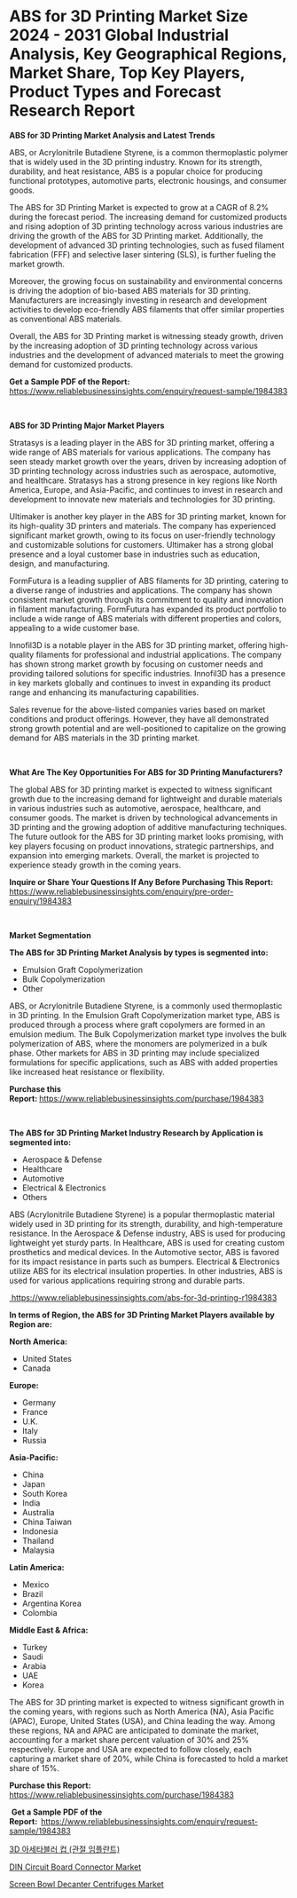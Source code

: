<p><h1>ABS for 3D Printing Market Size 2024 - 2031 Global Industrial Analysis, Key Geographical Regions, Market Share, Top Key Players, Product Types and Forecast Research Report</h1></p><p><strong>ABS for 3D Printing Market Analysis and Latest Trends</strong></p>
<p><p>ABS, or Acrylonitrile Butadiene Styrene, is a common thermoplastic polymer that is widely used in the 3D printing industry. Known for its strength, durability, and heat resistance, ABS is a popular choice for producing functional prototypes, automotive parts, electronic housings, and consumer goods.</p><p>The ABS for 3D Printing Market is expected to grow at a CAGR of 8.2% during the forecast period. The increasing demand for customized products and rising adoption of 3D printing technology across various industries are driving the growth of the ABS for 3D Printing market. Additionally, the development of advanced 3D printing technologies, such as fused filament fabrication (FFF) and selective laser sintering (SLS), is further fueling the market growth.</p><p>Moreover, the growing focus on sustainability and environmental concerns is driving the adoption of bio-based ABS materials for 3D printing. Manufacturers are increasingly investing in research and development activities to develop eco-friendly ABS filaments that offer similar properties as conventional ABS materials.</p><p>Overall, the ABS for 3D Printing market is witnessing steady growth, driven by the increasing adoption of 3D printing technology across various industries and the development of advanced materials to meet the growing demand for customized products.</p></p>
<p><strong>Get a Sample PDF of the Report:&nbsp;</strong> <a href="https://www.reliablebusinessinsights.com/enquiry/request-sample/1984383">https://www.reliablebusinessinsights.com/enquiry/request-sample/1984383</a></p>
<p>&nbsp;</p>
<p><strong>ABS for 3D Printing Major Market Players</strong></p>
<p><p>Stratasys is a leading player in the ABS for 3D printing market, offering a wide range of ABS materials for various applications. The company has seen steady market growth over the years, driven by increasing adoption of 3D printing technology across industries such as aerospace, automotive, and healthcare. Stratasys has a strong presence in key regions like North America, Europe, and Asia-Pacific, and continues to invest in research and development to innovate new materials and technologies for 3D printing.</p><p>Ultimaker is another key player in the ABS for 3D printing market, known for its high-quality 3D printers and materials. The company has experienced significant market growth, owing to its focus on user-friendly technology and customizable solutions for customers. Ultimaker has a strong global presence and a loyal customer base in industries such as education, design, and manufacturing.</p><p>FormFutura is a leading supplier of ABS filaments for 3D printing, catering to a diverse range of industries and applications. The company has shown consistent market growth through its commitment to quality and innovation in filament manufacturing. FormFutura has expanded its product portfolio to include a wide range of ABS materials with different properties and colors, appealing to a wide customer base.</p><p>Innofil3D is a notable player in the ABS for 3D printing market, offering high-quality filaments for professional and industrial applications. The company has shown strong market growth by focusing on customer needs and providing tailored solutions for specific industries. Innofil3D has a presence in key markets globally and continues to invest in expanding its product range and enhancing its manufacturing capabilities.</p><p>Sales revenue for the above-listed companies varies based on market conditions and product offerings. However, they have all demonstrated strong growth potential and are well-positioned to capitalize on the growing demand for ABS materials in the 3D printing market.</p></p>
<p>&nbsp;</p>
<p><strong>What Are The Key Opportunities For ABS for 3D Printing Manufacturers?</strong></p>
<p><p>The global ABS for 3D printing market is expected to witness significant growth due to the increasing demand for lightweight and durable materials in various industries such as automotive, aerospace, healthcare, and consumer goods. The market is driven by technological advancements in 3D printing and the growing adoption of additive manufacturing techniques. The future outlook for the ABS for 3D printing market looks promising, with key players focusing on product innovations, strategic partnerships, and expansion into emerging markets. Overall, the market is projected to experience steady growth in the coming years.</p></p>
<p><strong>Inquire or Share Your Questions If Any Before Purchasing This Report:</strong> <a href="https://www.reliablebusinessinsights.com/enquiry/pre-order-enquiry/1984383">https://www.reliablebusinessinsights.com/enquiry/pre-order-enquiry/1984383</a></p>
<p>&nbsp;</p>
<p><strong>Market Segmentation</strong></p>
<p><strong>The ABS for 3D Printing Market Analysis by types is segmented into:</strong></p>
<p><ul><li>Emulsion Graft Copolymerization</li><li>Bulk Copolymerization</li><li>Other</li></ul></p>
<p><p>ABS, or Acrylonitrile Butadiene Styrene, is a commonly used thermoplastic in 3D printing. In the Emulsion Graft Copolymerization market type, ABS is produced through a process where graft copolymers are formed in an emulsion medium. The Bulk Copolymerization market type involves the bulk polymerization of ABS, where the monomers are polymerized in a bulk phase. Other markets for ABS in 3D printing may include specialized formulations for specific applications, such as ABS with added properties like increased heat resistance or flexibility.</p></p>
<p><strong>Purchase this Report:&nbsp;</strong><a href="https://www.reliablebusinessinsights.com/purchase/1984383">https://www.reliablebusinessinsights.com/purchase/1984383</a></p>
<p>&nbsp;</p>
<p><strong>The ABS for 3D Printing Market Industry Research by Application is segmented into:</strong></p>
<p><ul><li>Aerospace & Defense</li><li>Healthcare</li><li>Automotive</li><li>Electrical & Electronics</li><li>Others</li></ul></p>
<p><p>ABS (Acrylonitrile Butadiene Styrene) is a popular thermoplastic material widely used in 3D printing for its strength, durability, and high-temperature resistance. In the Aerospace & Defense industry, ABS is used for producing lightweight yet sturdy parts. In Healthcare, ABS is used for creating custom prosthetics and medical devices. In the Automotive sector, ABS is favored for its impact resistance in parts such as bumpers. Electrical & Electronics utilize ABS for its electrical insulation properties. In other industries, ABS is used for various applications requiring strong and durable parts.</p></p>
<p><a href="https://www.reliablebusinessinsights.com/abs-for-3d-printing-r1984383">&nbsp;https://www.reliablebusinessinsights.com/abs-for-3d-printing-r1984383</a></p>
<p><strong>In terms of Region, the ABS for 3D Printing Market Players available by Region are:</strong></p>
<p>
    <p> <strong> North America: </strong>
        <ul>
            <li>United States</li>
            <li>Canada</li>
        </ul>
        </p> 
    <p> <strong> Europe: </strong>
        <ul>
            <li>Germany</li>
            <li>France</li>
            <li>U.K.</li>
            <li>Italy</li>
            <li>Russia</li>
        </ul>
        </p> 
    <p> <strong> Asia-Pacific: </strong>
        <ul>
            <li>China</li>
            <li>Japan</li>
            <li>South Korea</li>
            <li>India</li>
            <li>Australia</li>
            <li>China Taiwan</li>
            <li>Indonesia</li>
            <li>Thailand</li>
            <li>Malaysia</li>
        </ul>
        </p> 
    <p> <strong> Latin America: </strong>
        <ul>
            <li>Mexico</li>
            <li>Brazil</li>
            <li>Argentina Korea</li>
            <li>Colombia</li>
        </ul>
        </p> 
    <p> <strong> Middle East & Africa: </strong>
        <ul>
            <li>Turkey</li>
            <li>Saudi</li>
            <li>Arabia</li>
            <li>UAE</li>
            <li>Korea</li>
        </ul>
    </p>
    </p>
<p><p>The ABS for 3D printing market is expected to witness significant growth in the coming years, with regions such as North America (NA), Asia Pacific (APAC), Europe, United States (USA), and China leading the way. Among these regions, NA and APAC are anticipated to dominate the market, accounting for a market share percent valuation of 30% and 25% respectively. Europe and USA are expected to follow closely, each capturing a market share of 20%, while China is forecasted to hold a market share of 15%.</p></p>
<p><strong>Purchase this Report: </strong><a href="https://www.reliablebusinessinsights.com/purchase/1984383">https://www.reliablebusinessinsights.com/purchase/1984383</a></p>
<p>&nbsp;<strong>Get a Sample PDF of the Report:&nbsp;&nbsp;</strong><a href="https://www.reliablebusinessinsights.com/enquiry/request-sample/1984383">https://www.reliablebusinessinsights.com/enquiry/request-sample/1984383</a></p>
<p><strong></strong></p>
<p><p><a href="https://github.com/ROBERTS65DAVID/Market-Research-Report-List-1/blob/main/4459273113888.md">3D 아세타블러 컵 (관절 임플란트)</a></p><p><a href="https://github.com/maesanjaya8/Market-Research-Report-List-1/blob/main/din-circuit-board-connector-market.md">DIN Circuit Board Connector Market</a></p><p><a href="https://github.com/bznecsdb5/Market-Research-Report-List-1/blob/main/screen-bowl-decanter-centrifuges-market.md">Screen Bowl Decanter Centrifuges Market</a></p></p>